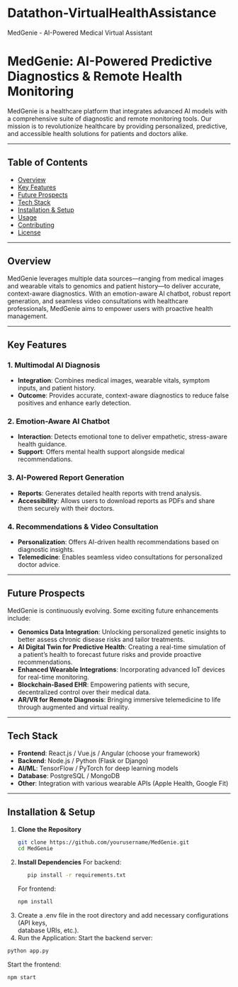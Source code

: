 # Datathon-VirtualHealthAssistance
MedGenie - AI-Powered Medical Virtual Assistant
# MedGenie: AI-Powered Predictive Diagnostics & Remote Health Monitoring

MedGenie is a healthcare platform that integrates advanced AI models with a comprehensive suite of diagnostic and remote monitoring tools. Our mission is to revolutionize healthcare by providing personalized, predictive, and accessible health solutions for patients and doctors alike.

---

## Table of Contents

- [Overview](#overview)
- [Key Features](#key-features)
- [Future Prospects](#future-prospects)
- [Tech Stack](#tech-stack)
- [Installation & Setup](#installation--setup)
- [Usage](#usage)
- [Contributing](#contributing)
- [License](#license)

---

## Overview

MedGenie leverages multiple data sources—ranging from medical images and wearable vitals to genomics and patient history—to deliver accurate, context-aware diagnostics. With an emotion-aware AI chatbot, robust report generation, and seamless video consultations with healthcare professionals, MedGenie aims to empower users with proactive health management.

---

## Key Features

### 1. Multimodal AI Diagnosis
- **Integration**: Combines medical images, wearable vitals, symptom inputs, and patient history.
- **Outcome**: Provides accurate, context-aware diagnostics to reduce false positives and enhance early detection.

### 2. Emotion-Aware AI Chatbot
- **Interaction**: Detects emotional tone to deliver empathetic, stress-aware health guidance.
- **Support**: Offers mental health support alongside medical recommendations.

### 3. AI-Powered Report Generation
- **Reports**: Generates detailed health reports with trend analysis.
- **Accessibility**: Allows users to download reports as PDFs and share them securely with their doctors.

### 4. Recommendations & Video Consultation
- **Personalization**: Offers AI-driven health recommendations based on diagnostic insights.
- **Telemedicine**: Enables seamless video consultations for personalized doctor advice.

---

## Future Prospects

MedGenie is continuously evolving. Some exciting future enhancements include:

- **Genomics Data Integration**: Unlocking personalized genetic insights to better assess chronic disease risks and tailor treatments.
- **AI Digital Twin for Predictive Health**: Creating a real-time simulation of a patient’s health to forecast future risks and provide proactive recommendations.
- **Enhanced Wearable Integrations**: Incorporating advanced IoT devices for real-time monitoring.
- **Blockchain-Based EHR**: Empowering patients with secure, decentralized control over their medical data.
- **AR/VR for Remote Diagnosis**: Bringing immersive telemedicine to life through augmented and virtual reality.

---

## Tech Stack

- **Frontend**: React.js / Vue.js / Angular (choose your framework)
- **Backend**: Node.js / Python (Flask or Django)
- **AI/ML**: TensorFlow / PyTorch for deep learning models
- **Database**: PostgreSQL / MongoDB
- **Other**: Integration with various wearable APIs (Apple Health, Google Fit)

---

## Installation & Setup

1. **Clone the Repository**
   ```bash
   git clone https://github.com/yourusername/MedGenie.git
   cd MedGenie
2. **Install Dependencies**
   For backend:
   ```bash
      pip install -r requirements.txt
   ```
   For frontend:
      ```bash
      npm install
3. Create a .env file in the root directory and add necessary configurations (API keys,       
    database URIs, etc.).
4. Run the Application:
  Start the backend server:
```bash
python app.py
```
Start the frontend:
```bash
npm start





   
